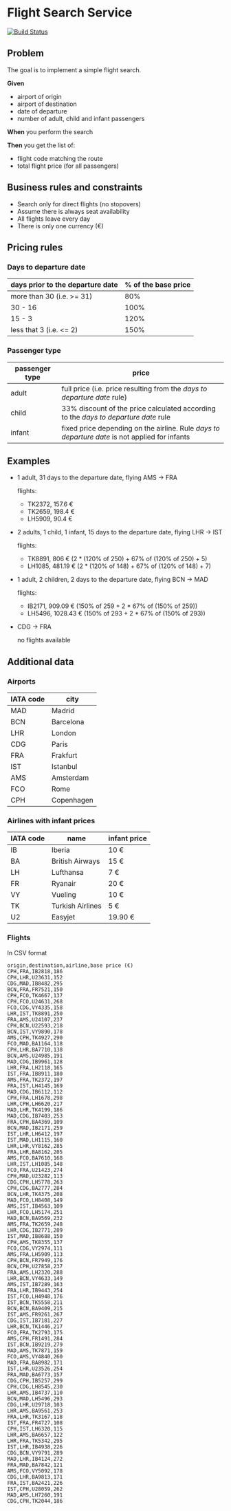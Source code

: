 # Flight Search Service

[![Build Status](https://travis-ci.org/enthalpystudios/travel-search-service.svg?branch=master)](https://travis-ci.org/enthalpystudios/travel-search-service)

## Problem

The goal is to implement a simple flight search.

**Given**

* airport of origin
* airport of destination
* date of departure
* number of adult, child and infant passengers

**When** you perform the search

**Then** you get the list of:

* flight code matching the route
* total flight price (for all passengers)

## Business rules and constraints

* Search only for direct flights (no stopovers)
* Assume there is always seat availability
* All flights leave every day
* There is only one currency (€)

## Pricing rules

### Days to departure date
| days prior to the departure date | % of the base price |
|----------------------------------|---------------------|
| more than 30 (i.e. >= 31)        | 80%                 |
| 30 - 16                          | 100%                |
| 15 - 3                           | 120%                |
| less that 3 (i.e. <= 2)          | 150%                |

### Passenger type
| passenger type | price                                                                                          |
|----------------|------------------------------------------------------------------------------------------------|
| adult          | full price (i.e. price resulting from the *days to departure date* rule)                       |
| child          | 33% discount of the price calculated according to the *days to departure date* rule            |
| infant         | fixed price depending on the airline. Rule *days to departure date* is not applied for infants |

## Examples

* 1 adult, 31 days to the departure date, flying AMS -> FRA

  flights:

    * TK2372, 157.6 €
    * TK2659, 198.4 €
    * LH5909, 90.4 €

* 2 adults, 1 child, 1 infant, 15 days to the departure date, flying LHR -> IST

  flights:

    * TK8891, 806 € (2 * (120% of 250) + 67% of (120% of 250) + 5)
    * LH1085, 481.19 € (2 * (120% of 148) + 67% of (120% of 148) + 7)

* 1 adult, 2 children, 2 days to the departure date, flying BCN -> MAD

  flights:

    * IB2171, 909.09 € (150% of 259 + 2 * 67% of (150% of 259))
    * LH5496, 1028.43 € (150% of 293 + 2 * 67% of (150% of 293))

* CDG -> FRA

  no flights available

## Additional data

### Airports
| IATA code | city       |
|-----------|------------|
| MAD       | Madrid     |
| BCN       | Barcelona  |
| LHR       | London     |
| CDG       | Paris      |
| FRA       | Frakfurt   |
| IST       | Istanbul   |
| AMS       | Amsterdam  |
| FCO       | Rome       |
| CPH       | Copenhagen |

### Airlines with infant prices
| IATA code | name             | infant price |
|-----------|------------------|--------------|
| IB        | Iberia           | 10 €         |
| BA        | British Airways  | 15 €         |
| LH        | Lufthansa        | 7 €          |
| FR        | Ryanair          | 20 €         |
| VY        | Vueling          | 10 €         |
| TK        | Turkish Airlines | 5 €          |
| U2        | Easyjet          | 19.90 €      |

### Flights

In CSV format

```
origin,destination,airline,base price (€)
CPH,FRA,IB2818,186
CPH,LHR,U23631,152
CDG,MAD,IB8482,295
BCN,FRA,FR7521,150
CPH,FCO,TK4667,137
CPH,FCO,U24631,268
FCO,CDG,VY4335,158
LHR,IST,TK8891,250
FRA,AMS,U24107,237
CPH,BCN,U22593,218
BCN,IST,VY9890,178
AMS,CPH,TK4927,290
FCO,MAD,BA1164,118
CPH,LHR,BA7710,138
BCN,AMS,U24985,191
MAD,CDG,IB9961,128
LHR,FRA,LH2118,165
IST,FRA,IB8911,180
AMS,FRA,TK2372,197
FRA,IST,LH4145,169
MAD,CDG,IB6112,112
CPH,FRA,LH1678,298
LHR,CPH,LH6620,217
MAD,LHR,TK4199,186
MAD,CDG,IB7403,253
FRA,CPH,BA4369,109
BCN,MAD,IB2171,259
IST,LHR,LH6412,197
IST,MAD,LH1115,160
LHR,LHR,VY8162,285
FRA,LHR,BA8162,205
AMS,FCO,BA7610,168
LHR,IST,LH1085,148
FCO,FRA,U21423,274
CPH,MAD,U23282,113
CDG,CPH,LH5778,263
CPH,CDG,BA2777,284
BCN,LHR,TK4375,208
MAD,FCO,LH8408,149
AMS,IST,IB4563,109
LHR,FCO,LH5174,251
MAD,BCN,BA9569,232
AMS,FRA,TK2659,248
LHR,CDG,IB2771,289
IST,MAD,IB8688,150
CPH,AMS,TK8355,137
FCO,CDG,VY2974,111
AMS,FRA,LH5909,113
CPH,BCN,FR7949,176
BCN,CPH,U27858,237
FRA,AMS,LH2320,288
LHR,BCN,VY4633,149
AMS,IST,IB7289,163
FRA,LHR,IB9443,254
IST,FCO,LH4948,176
IST,BCN,TK5558,211
BCN,BCN,BA9409,215
IST,AMS,FR9261,267
CDG,IST,IB7181,227
LHR,BCN,TK1446,217
FCO,FRA,TK2793,175
AMS,CPH,FR1491,284
IST,BCN,IB9219,279
MAD,AMS,TK7871,159
FCO,AMS,VY4840,260
MAD,FRA,BA8982,171
IST,LHR,U23526,254
FRA,MAD,BA6773,157
CDG,CPH,IB5257,299
CPH,CDG,LH8545,230
LHR,AMS,IB4737,110
BCN,MAD,LH5496,293
CDG,LHR,U29718,103
LHR,AMS,BA9561,253
FRA,LHR,TK3167,118
IST,FRA,FR4727,108
CPH,IST,LH6320,115
LHR,AMS,BA6657,122
LHR,FRA,TK5342,295
IST,LHR,IB4938,226
CDG,BCN,VY9791,289
MAD,LHR,IB4124,272
FRA,MAD,BA7842,121
AMS,FCO,VY5092,178
CDG,LHR,BA9813,171
FRA,IST,BA2421,226
IST,CPH,U28059,262
MAD,AMS,LH7260,191
CDG,CPH,TK2044,186
```
